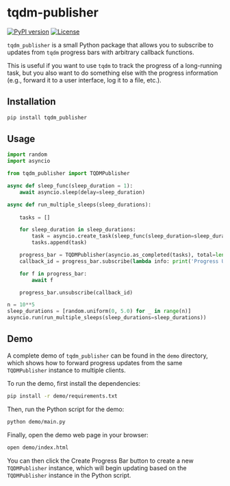 # tqdm-publisher
[![PyPI version](https://badge.fury.io/py/tqdm_publisher.svg)](https://badge.fury.io/py/tqdm_publisher.svg)
[![License](https://img.shields.io/pypi/l/tqdm_publisher.svg)](https://github.com/catalystneuro/tqdm_publisher/blob/main/license.txt)

`tqdm_publisher` is a small Python package that allows you to subscribe to updates from `tqdm` progress bars with arbitrary callback functions.

This is useful if you want to use `tqdm` to track the progress of a long-running task, but you also want to do something else with the progress information (e.g., forward it to a user interface, log it to a file, etc.).

## Installation
```bash
pip install tqdm_publisher
```

## Usage
```python
import random
import asyncio

from tqdm_publisher import TQDMPublisher

async def sleep_func(sleep_duration = 1):
    await asyncio.sleep(delay=sleep_duration)

async def run_multiple_sleeps(sleep_durations):
    
    tasks = []

    for sleep_duration in sleep_durations:
        task = asyncio.create_task(sleep_func(sleep_duration=sleep_duration))
        tasks.append(task)

    progress_bar = TQDMPublisher(asyncio.as_completed(tasks), total=len(tasks))
    callback_id = progress_bar.subscribe(lambda info: print('Progress Update', info))

    for f in progress_bar:
        await f

    progress_bar.unsubscribe(callback_id)

n = 10**5
sleep_durations = [random.uniform(0, 5.0) for _ in range(n)]
asyncio.run(run_multiple_sleeps(sleep_durations=sleep_durations))
```

## Demo
A complete demo of `tqdm_publisher` can be found in the `demo` directory, which shows how to forward progress updates from the same `TQDMPublisher` instance to multiple clients.

To run the demo, first install the dependencies:
```bash
pip install -r demo/requirements.txt
```

Then, run the Python script for the demo:
```bash
python demo/main.py
```

Finally, open the demo web page in your browser:
```bash
open demo/index.html
```

You can then click the Create Progress Bar button to create a new `TQDMPublisher` instance, which will begin updating based on the `TQDMPublisher` instance in the Python script.
